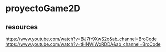 # proyectoGame2D
## resources
  https://www.youtube.com/watch?v=BJ7fr9XwS2o&ab_channel=BroCode
  https://www.youtube.com/watch?v=tHNWIWxRDDA&ab_channel=BroCode
  
